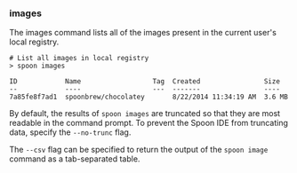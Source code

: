 ### images

The images command lists all of the images present in the current user's local registry. 

	# List all images in local registry
	> spoon images
	
	ID 			  Name  				Tag	 Created 				Size
	-- 			  ----  				---  -------    			----
	7a85fe8f7ad1  spoonbrew/chocolatey       8/22/2014 11:34:19 AM  3.6 MB

By default, the results of `spoon images` are truncated so that they are most readable in the command prompt. To prevent the Spoon IDE from truncating data, specify the `--no-trunc` flag. 

The `--csv` flag can be specified to return the output of the `spoon image` command as a tab-separated table. 